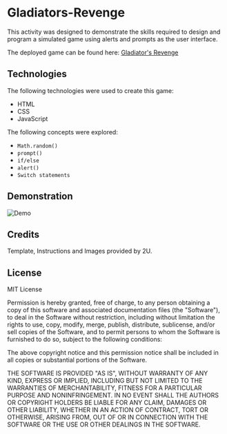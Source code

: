 # Gladiators-Revenge

 This activity was designed to demonstrate the skills required to design and program a simulated game using alerts and prompts as the user interface.

 The deployed game can be found here: [Gladiator's Revenge](https://d-taylor6403.github.io/Gladiators-Revenge/)

 ## Technologies

 The following technologies were used to create this game:

 * HTML
 * CSS
 * JavaScript

 The following concepts were explored:

 * `Math.random()`
 * `prompt()`
 * `if/else`
 * `alert()`
 * `Switch statements`

 ## Demonstration

 ![Demo](https://github.com/d-taylor6403/Gladiators-Revenge/blob/main/Gladiator's%20Revenge!.gif)

 ## Credits

Template, Instructions and Images provided by 2U.

## License

MIT License

Permission is hereby granted, free of charge, to any person obtaining a copy
of this software and associated documentation files (the "Software"), to deal
in the Software without restriction, including without limitation the rights
to use, copy, modify, merge, publish, distribute, sublicense, and/or sell
copies of the Software, and to permit persons to whom the Software is
furnished to do so, subject to the following conditions:

The above copyright notice and this permission notice shall be included in all
copies or substantial portions of the Software.

THE SOFTWARE IS PROVIDED "AS IS", WITHOUT WARRANTY OF ANY KIND, EXPRESS OR
IMPLIED, INCLUDING BUT NOT LIMITED TO THE WARRANTIES OF MERCHANTABILITY,
FITNESS FOR A PARTICULAR PURPOSE AND NONINFRINGEMENT. IN NO EVENT SHALL THE
AUTHORS OR COPYRIGHT HOLDERS BE LIABLE FOR ANY CLAIM, DAMAGES OR OTHER
LIABILITY, WHETHER IN AN ACTION OF CONTRACT, TORT OR OTHERWISE, ARISING FROM,
OUT OF OR IN CONNECTION WITH THE SOFTWARE OR THE USE OR OTHER DEALINGS IN THE
SOFTWARE.

